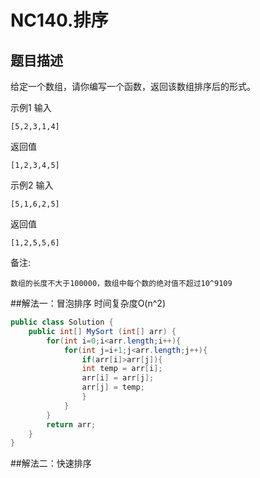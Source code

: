 # NC140.排序
## 题目描述
给定一个数组，请你编写一个函数，返回该数组排序后的形式。

示例1 输入
```
[5,2,3,1,4]
```
返回值
```
[1,2,3,4,5]
```
示例2 输入
```
[5,1,6,2,5]
```
返回值
```
[1,2,5,5,6]
```
备注:
```
数组的长度不大于100000，数组中每个数的绝对值不超过10^9109
```

##解法一：冒泡排序
时间复杂度O(n^2)
```java
public class Solution {
    public int[] MySort (int[] arr) {
        for(int i=0;i<arr.length;i++){
            for(int j=i+1;j<arr.length;j++){
                if(arr[i]>arr[j]){
                int temp = arr[i];
                arr[i] = arr[j];
                arr[j] = temp;   
                }
            }
        }
        return arr;
    }
}
```

##解法二：快速排序
